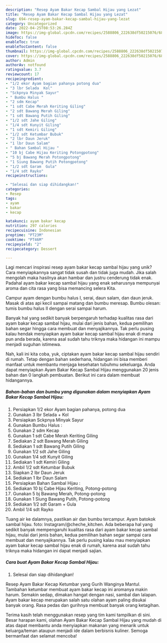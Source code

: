 ```yaml
---
description: "Resep Ayam Bakar Kecap Sambal Hijau yang Lezat"
title: "Resep Ayam Bakar Kecap Sambal Hijau yang Lezat"
slug: 694-resep-ayam-bakar-kecap-sambal-hijau-yang-lezat
category: Uncategorized
date: 2022-04-25T08:53:26.284Z
image: https://img-global.cpcdn.com/recipes/2588806_222638df50215076/680x482cq70/ayam-bakar-kecap-sambal-hijau-foto-resep-utama.jpg
hideToc: false
enableToc: true
enableTocContent: false
thumbnail: https://img-global.cpcdn.com/recipes/2588806_222638df50215076/680x482cq70/ayam-bakar-kecap-sambal-hijau-foto-resep-utama.jpg
cover: https://img-global.cpcdn.com/recipes/2588806_222638df50215076/680x482cq70/ayam-bakar-kecap-sambal-hijau-foto-resep-utama.jpg
author: Admin
authorAv: notfound
ratingvalue: 3.7
reviewcount: 17
recipeingredient:
- "1/2 ekor Ayam bagian pahanya potong dua"
- "3 lbr Selada  Kol"
- "Sckpnya Minyak Sayur"
- " Bumbu Halus "
- "2 sdm Kecap"
- "1 sdt Cabe Merah Keriting Giling"
- "2 sdt Bawang Merah Giling"
- "1 sdt Bawang Putih Giling"
- "1/2 sdt Jahe Giling"
- "1/4 sdt Kunyit Giling"
- "1 sdt Kemiri Giling"
- "1/2 sdt Ketumbar Bubuk"
- "2 lbr Daun Jeruk"
- "1 lbr Daun Salam"
- " Bahan Sambal Hijau "
- "10 bj Cabe Hijau Keriting Potongpotong"
- "5 bj Bawang Merah Potongpotong"
- "1 Siung Bawang Putih Potongpotong"
- "1/2 sdt Garam  Gula"
- "1/4 sdt Rayko"
recipeinstructions:

- "Selesai dan siap dihidangkan!"
categories:
- Resep
tags:
- ayam
- bakar
- kecap

katakunci: ayam bakar kecap 
nutrition: 297 calories
recipecuisine: Indonesian
preptime: "PT23M"
cooktime: "PT46M"
recipeyield: "2"
recipecategory: Dessert

---
```





Lagi mencari inspirasi resep ayam bakar kecap sambal hijau yang unik? Cara menyiapkannya sangat tidak susah dan tidak juga mudah. Jika salah mengolah maka hasilnya akan hambar dan justru cenderung tidak enak. Padahal ayam bakar kecap sambal hijau yang enak seharusnya mempunyai aroma dan cita rasa yang bisa memancing selera Kita.





Campur ayam dengan bumbu halus I, serai, daun salam, dan daun jeruk. Masak di atas api kecil sampai matang dan bumbu meresap. Bumbu olesan: tumis bumbu halus II dengan serai sampai harum.

Banyak hal yang sedikit banyak berpengaruh terhadap kualitas rasa dari ayam bakar kecap sambal hijau, mulai dari jenis bahan, kedua pemilihan bahan segar hingga cara membuat dan menyajikannya. Tak perlu pusing kalau hendak menyiapkan ayam bakar kecap sambal hijau enak di mana pun anda berada, karena asal sudah tahu triknya maka hidangan ini mampu menjadi suguhan istimewa.






Nah, kali ini kita coba, yuk, ciptakan ayam bakar kecap sambal hijau sendiri di rumah. Tetap dengan bahan sederhana, hidangan ini bisa memberi manfaat untuk membantu menjaga kesehatan tubuhmu sekeluarga. Anda dapat menyiapkan Ayam Bakar Kecap Sambal Hijau menggunakan 20 jenis bahan dan 0 langkah pembuatan. Berikut ini cara dalam membuat hidangannya.

<!--inarticleads1-->

##### Bahan-bahan dan bumbu yang digunakan dalam menyiapkan Ayam Bakar Kecap Sambal Hijau:

1. Persiapkan 1/2 ekor Ayam bagian pahanya, potong dua
1. Gunakan 3 lbr Selada + Kol
1. Persiapkan Sckpnya Minyak Sayur
1. Gunakan  Bumbu Halus :
1. Gunakan 2 sdm Kecap
1. Gunakan 1 sdt Cabe Merah Keriting Giling
1. Sediakan 2 sdt Bawang Merah Giling
1. Sediakan 1 sdt Bawang Putih Giling
1. Gunakan 1/2 sdt Jahe Giling
1. Gunakan 1/4 sdt Kunyit Giling
1. Sediakan 1 sdt Kemiri Giling
1. Ambil 1/2 sdt Ketumbar Bubuk
1. Siapkan 2 lbr Daun Jeruk
1. Sediakan 1 lbr Daun Salam
1. Persiapkan  Bahan Sambal Hijau :
1. Sediakan 10 bj Cabe Hijau Keriting, Potong-potong
1. Gunakan 5 bj Bawang Merah, Potong-potong
1. Gunakan 1 Siung Bawang Putih, Potong-potong
1. Sediakan 1/2 sdt Garam + Gula
1. Ambil 1/4 sdt Rayko


Tuang air ke dalamnya, pastikan air dan bumbu tercampur. Ayam batokok sambal hijau. foto: Instagram/@cheche_kitchen. Ada beberapa hal yang sedikit banyak mempengaruhi kualitas rasa dari ayam bakar kecap sambal hijau, mulai dari jenis bahan, kedua pemilihan bahan segar sampai cara membuat dan menyajikannya. Tak perlu pusing kalau mau menyiapkan ayam bakar kecap sambal hijau enak di rumah, karena asal sudah tahu triknya maka hidangan ini dapat menjadi sajian. 

<!--inarticleads2-->

##### Cara buat Ayam Bakar Kecap Sambal Hijau:


1. Selesai dan siap dihidangkan!

Resep Ayam Bakar Kecap Ketumbar yang Gurih Wanginya Mantul. Tambahan ketumbar membuat ayam bakar kecap ini aromanya makin harum. Semakin sedap, dimakan hangat dengan nasi, sambal dan lalapan. Ayam bakar kecap merupakan salah satu olahan ayam paling disukai banyak orang. Rasa pedas dan gurihnya membuat banyak orang ketagihan. 

Terima kasih telah menggunakan resep yang tim kami tampilkan di sini. Besar harapan kami, olahan Ayam Bakar Kecap Sambal Hijau yang mudah di atas dapat membantu anda menyiapkan makanan yang menarik untuk keluarga/teman ataupun menjadi ide dalam berbisnis kuliner. Semoga bermanfaat dan selamat mencoba!
